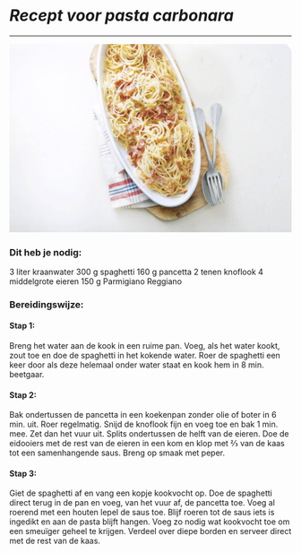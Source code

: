 # *Recept voor pasta carbonara*
---
![alt text](Pasta.jpeg) 

### **Dit heb je nodig:** 
 3 liter kraanwater 
 300 g spaghetti 
 160 g pancetta 
 2 tenen knoflook 
 4 middelgrote eieren 
 150 g Parmigiano Reggiano

 ### **Bereidingswijze:**
 #### Stap 1:
 Breng het water aan de kook in een ruime pan. Voeg, als het water kookt, zout toe en doe de spaghetti in het kokende water. Roer de spaghetti een keer door als deze helemaal onder water staat en kook hem in 8 min. beetgaar.

 #### Stap 2: 
 Bak ondertussen de pancetta in een koekenpan zonder olie of boter in 6 min. uit. Roer regelmatig. Snijd de knoflook fijn en voeg toe en bak 1 min. mee. Zet dan het vuur uit. Splits ondertussen de helft van de eieren. Doe de eidooiers met de rest van de eieren in een kom en klop met ⅔ van de kaas tot een samenhangende saus. Breng op smaak met peper.
 
 #### Stap 3:
 Giet de spaghetti af en vang een kopje kookvocht op. Doe de spaghetti direct terug in de pan en voeg, van het vuur af, de pancetta toe. Voeg al roerend met een houten lepel de saus toe. Blijf roeren tot de saus iets is ingedikt en aan de pasta blijft hangen. Voeg zo nodig wat kookvocht toe om een smeuïger geheel te krijgen. Verdeel over diepe borden en serveer direct met de rest van de kaas.